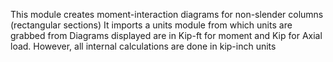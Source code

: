 This module creates moment-interaction diagrams for non-slender columns (rectangular sections)
It imports a units module from which units are grabbed from
Diagrams displayed are in Kip-ft for moment and Kip for Axial load. However, all internal calculations are done in kip-inch units
